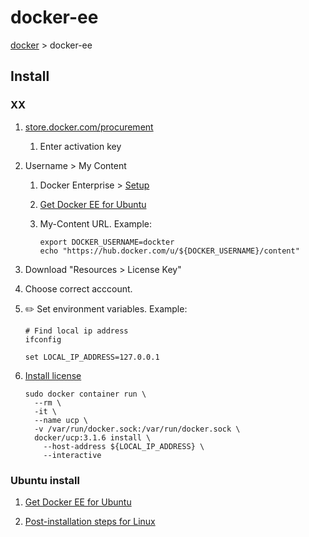 # docker-ee

[docker](docker.md) > docker-ee

## Install

### XX

1. [store.docker.com/procurement](https://store.docker.com/procurement)
    1. Enter activation key
1. Username > My Content  
    1. Docker Enterprise > [Setup](https://hub.docker.com/u/senzing/content/sub-63e3629a-88e0-4993-9588-0d5e53b9e94e)
    1. [Get Docker EE for Ubuntu](https://docs.docker.com/install/linux/docker-ee/ubuntu/)
    1. My-Content URL.  Example:  

        ```console
        export DOCKER_USERNAME=dockter
        echo "https://hub.docker.com/u/${DOCKER_USERNAME}/content"
        ```

1. Download "Resources > License Key"

1. Choose correct acccount.

1. :pencil2: Set environment variables.  Example:

    ```console
    # Find local ip address
    ifconfig

    set LOCAL_IP_ADDRESS=127.0.0.1
    ```

1. [Install license](https://docs.docker.com/ee/end-to-end-install/)

    ```console
    sudo docker container run \
      --rm \
      -it \
      --name ucp \
      -v /var/run/docker.sock:/var/run/docker.sock \
      docker/ucp:3.1.6 install \
        --host-address ${LOCAL_IP_ADDRESS} \
        --interactive
    ```

### Ubuntu install

1. [Get Docker EE for Ubuntu](https://docs.docker.com/install/linux/docker-ee/ubuntu/)

1. [Post-installation steps for Linux](https://docs.docker.com/install/linux/linux-postinstall/)
